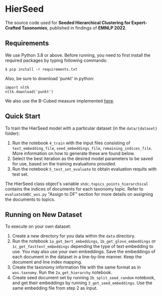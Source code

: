 # HierSeed

The source code used for **Seeded Hierarchical Clustering for Expert-Crafted Taxonomies**, published in findings of **EMNLP 2022**.

## Requirements
We use Python 3.8 or above. Before running, you need to first install the required packages by typing following commands:

```console
$ pip install -r requirements.txt
```

Also, be sure to download 'punkt' in python:
```
import nltk
nltk.download('punkt')
```
We also use the B-Cubed measure implemented [here](https://github.com/m-wiesner/BCUBED).


## Quick Start
To train the HierSeed model with a particular dataset (in the `data/{dataset}` folder):

1. Run the notebook `4_train` with the input files consisting of `text_embedding_file`, `seed_embeddings_file`, `remaining_indices_file`. More information on how to generate these are found below.
2. Select the best iteration as the desired model parameters to be saved for use, based on the training evaluaitons provided.
3. Run the notebook `5_test_set_evaluate` to obtain evaluation reqults with test set.

The HierSeed class object's variable `shdc.topics_points_hierarchical` contains the indices of documents for each taxonomy topic. Refer to `evaluateSHDC_wos.py` "Assign to DF" section for more details on assigning the documents to topics.


## Running on New Dataset
To execute on your own dataset:
1. Create a new directory for you data within the `data` directory.
2. Run the notebook `1a_get_bert_embeddings`, `1b_get_glove_embeddings` or `1c_get_fasttext_embeddings` depending the type of text embedding to use. You may also use your own embeddings. Save the embeddings of each document in the dataset in a line-by-line manner. Keep the document and line index mapping.
3. Create the taxonomy information file with the same format as in `wos.taxnomy`. Run the `2a_get_hierarchy` notebook.
4. Create seed document set by running `2b_split_seed_random` notebook, and get their embeddings by running `3_get_seed_embeddings`. Use the same embedding file from step 2 as input.
